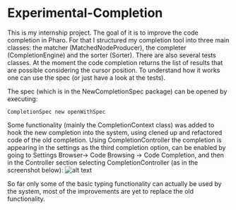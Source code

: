 # Experimental-Completion

This is my internship project. The goal of it is to improve the code completion in Pharo. For that I structured my completion tool into three main classes: the matcher (MatchedNodeProducer), the completer (CompletionEngine) and the sorter (Sorter). There are also several tests classes. At the moment the code completion returns the list of results that are possible considering the cursor position. To understand how it works one can use the spec (or just have a look at the tests).

The spec (which is in the NewCompletionSpec package) can be opened by executing:
```smalltalk
CompletionSpec new openWithSpec 
```

Some functionality (mainly the CompletionContext class) was added to hook the new completion into the system, using clened up and refactored code of the old completion. Using CompletionController the completion is appearing in the settings as the third completion option, can be enabled by going to Settings Browser-> Code Browsing -> Code Completion, and then in the Controller section selecting CompletionController (as in the screenshot below):
![alt text](https://github.com/myroslavarm/Experimental-Completion/blob/master/github.png)

So far only some of the basic typing functionality can actually be used by the system, most of the improvements are yet to replace the old functionality.
